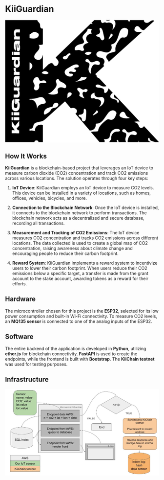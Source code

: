 # KiiGuardian

![Kiiguardian logo](./KiiGuardian.png)

## How It Works

**KiiGuardian** is a blockchain-based project that leverages an IoT device to measure carbon dioxide (CO2) concentration and track CO2 emissions across various locations. The solution operates through four key steps:

1. **IoT Device**: KiiGuardian employs an IoT device to measure CO2 levels. This device can be installed in a variety of locations, such as homes, offices, vehicles, bicycles, and more.

2. **Connection to the Blockchain Network**: Once the IoT device is installed, it connects to the blockchain network to perform transactions. The blockchain network acts as a decentralized and secure database, recording all transactions.

3. **Measurement and Tracking of CO2 Emissions**: The IoT device measures CO2 concentration and tracks CO2 emissions across different locations. The data collected is used to create a global map of CO2 concentration, raising awareness about climate change and encouraging people to reduce their carbon footprint.

4. **Reward System**: KiiGuardian implements a reward system to incentivize users to lower their carbon footprint. When users reduce their CO2 emissions below a specific target, a transfer is made from the grant account to the stake account, awarding tokens as a reward for their efforts.


## Hardware

The microcontroller chosen for this project is the **ESP32**, selected for its low power consumption and built-in Wi-Fi connectivity. To measure CO2 levels, an **MQ135 sensor** is connected to one of the analog inputs of the ESP32.


## Software

The entire backend of the application is developed in **Python**, utilizing **ether.js** for blockchain connectivity. **FastAPI** is used to create the endpoints, while the frontend is built with **Bootstrap**. The **KiiChain testnet** was used for testing purposes.


## Infrastructure
![Infrastructure logic](./infrastructure.jpg)
